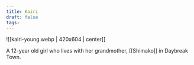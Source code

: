 ```yaml
---
title: Kairi
draft: false
tags:
---
```

![[kairi-young.webp | 420x604 | center]]

A 12-year old girl who lives with her grandmother, [[Shimako]] in Daybreak Town. 